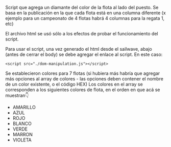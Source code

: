 Script que agrega un diamante del color de la flota al lado del puesto.
Se basa en la publicación en la que cada flota está en una columna diferente (x ejemplo para un campeonato de 4 flotas habrá 4 columnas para la regata 1, etc)

El archivo html se usó sólo a los efectos de probar el funcionamiento del script.

Para usar el script, una vez generado el html desde el sailwave, abajo (antes de cerrar el body) se debe agregar el enlace al script. En este caso:

```
<script src="./dom-manipulation.js"></script>

```

Se establecieron colores para 7 flotas (si hubiera más habría que agregar más opciones al array de colores - las opciones deben contener el nombre de un color existente, o el código HEX)
Los colores en el array se corresponden a los siguientes colores de flota, en el orden en que acá se muestran👇

- AMARILLO
- AZUL
- ROJO
- BLANCO
- VERDE
- MARRON
- VIOLETA
